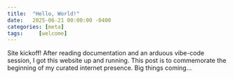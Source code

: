 ```yaml
---
title:  "Hello, World!"
date:   2025-06-21 00:00:00 -0400
categories: [meta]
tags:     [welcome]
---
```


Site kickoff! After reading documentation and an arduous vibe-code session, I got this website up and running. This post is to commemorate the beginning of my curated internet presence. Big things coming...
